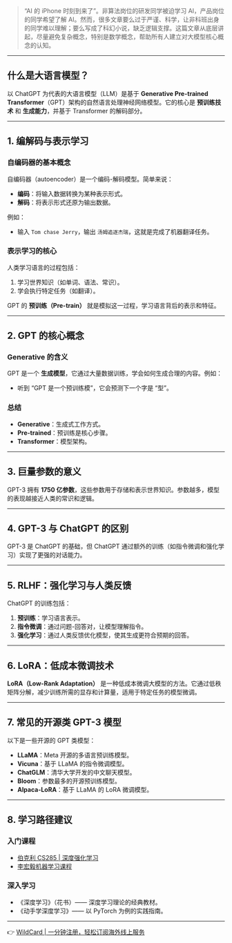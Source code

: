 > “AI 的 iPhone 时刻到来了”。非算法岗位的研发同学被迫学习 AI，产品岗位的同学希望了解 AI。然而，很多文章要么过于严谨、科学，让非科班出身的同学难以理解；要么写成了科幻小说，缺乏逻辑支撑。这篇文章从底层讲起，尽量避免复杂概念，特别是数学概念，帮助所有人建立对大模型核心概念的认知。

---

## 什么是大语言模型？

以 ChatGPT 为代表的大语言模型（LLM）是基于 **Generative Pre-trained Transformer**（GPT）架构的自然语言处理神经网络模型。它的核心是 **预训练技术** 和 **生成能力**，并基于 Transformer 的解码部分。

---

## 1. 编解码与表示学习

### 自编码器的基本概念
自编码器（autoencoder）是一个编码-解码模型。简单来说：
- **编码**：将输入数据转换为某种表示形式。
- **解码**：将表示形式还原为输出数据。

例如：
- 输入 `Tom chase Jerry`，输出 `汤姆追逐杰瑞`，这就是完成了机器翻译任务。

### 表示学习的核心
人类学习语言的过程包括：
1. 学习世界知识（如单词、语法、常识）。
2. 学会执行特定任务（如翻译）。

GPT 的 **预训练（Pre-train）** 就是模拟这一过程，学习语言背后的表示和特征。

---

## 2. GPT 的核心概念

### Generative 的含义
GPT 是一个 **生成模型**，它通过大量数据训练，学会如何生成合理的内容。例如：
- 听到 “GPT 是一个预训练模”，它会预测下一个字是 “型”。

### 总结
- **Generative**：生成式工作方式。
- **Pre-trained**：预训练是核心步骤。
- **Transformer**：模型架构。

---

## 3. 巨量参数的意义

GPT-3 拥有 **1750 亿参数**，这些参数用于存储和表示世界知识。参数越多，模型的表现越接近人类的常识和逻辑。

---

## 4. GPT-3 与 ChatGPT 的区别

GPT-3 是 ChatGPT 的基础，但 ChatGPT 通过额外的训练（如指令微调和强化学习）实现了更强的对话能力。

---

## 5. RLHF：强化学习与人类反馈

ChatGPT 的训练包括：
1. **预训练**：学习语言表示。
2. **指令微调**：通过问题-回答对，让模型理解指令。
3. **强化学习**：通过人类反馈优化模型，使其生成更符合预期的回答。

---

## 6. LoRA：低成本微调技术

**LoRA（Low-Rank Adaptation）** 是一种低成本微调大模型的方法。它通过低秩矩阵分解，减少训练所需的显存和计算量，适用于特定任务的模型微调。

---

## 7. 常见的开源类 GPT-3 模型

以下是一些开源的 GPT 类模型：
- **LLaMA**：Meta 开源的多语言预训练模型。
- **Vicuna**：基于 LLaMA 的指令微调模型。
- **ChatGLM**：清华大学开发的中文聊天模型。
- **Bloom**：参数最多的开源预训练模型。
- **Alpaca-LoRA**：基于 LLaMA 的 LoRA 微调模型。

---

## 8. 学习路径建议

### 入门课程
- [伯克利 CS285 | 深度强化学习](https://www.bilibili.com/video/BV12341167kL)
- [李宏毅机器学习课程](http://speech.ee.ntu.edu.tw/~tlkagk/courses_ML20.html)

### 深入学习
- 《深度学习》（花书）—— 深度学习理论的经典教材。
- 《动手学深度学习》—— 以 PyTorch 为例的实践指南。

---

👉 [WildCard | 一分钟注册，轻松订阅海外线上服务](https://bit.ly/bewildcard)